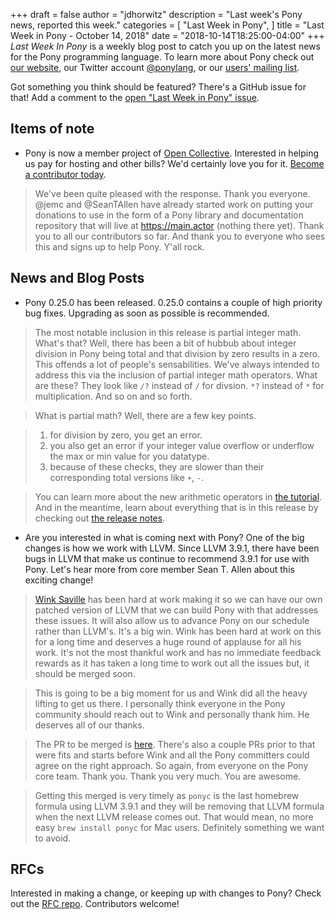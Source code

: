 +++
draft = false
author = "jdhorwitz"
description = "Last week's Pony news, reported this week."
categories = [
    "Last Week in Pony",
]
title = "Last Week in Pony - October 14, 2018"
date = "2018-10-14T18:25:00-04:00"
+++
_Last Week In Pony_ is a weekly blog post to catch you up on the latest news for the Pony programming language. To learn more about Pony check out [our website](ponylang.io), our Twitter account [@ponylang](https://twitter.com/ponylang), or our [users' mailing list](https://pony.groups.io/g/user). 

Got something you think should be featured? There's a GitHub issue for that! Add a comment to the [open "Last Week in Pony" issue](https://github.com/ponylang/ponylang.github.io/issues?q=is%3Aissue+is%3Aopen+label%3Alast-week-in-pony).
<!--more-->


## Items of note

- Pony is now a member project of [Open Collective](https://opencollective.com). Interested in helping us pay for hosting and other bills? We'd certainly love you for it. [Become a contributor today](https://opencollective.com/ponyc).

> We've been quite pleased with the response. Thank you everyone. @jemc and @SeanTAllen have already started work on putting your donations to use in the form of a Pony library and documentation repository that will live at https://main.actor (nothing there yet). Thank you to all our contributors so far. And thank you to everyone who sees this and signs up to help Pony. Y'all rock.

## News and Blog Posts

- Pony 0.25.0 has been released. 0.25.0 contains a couple of high priority bug fixes. Upgrading as soon as possible is recommended.

> The most notable inclusion in this release is partial integer math. What's that? Well, there has been a bit of hubbub about integer division in Pony being total and that division by zero results in a zero. This offends a lot of people's sensabilities. We've always intended to address this via the inclusion of partial integer math operators. What are these? They look like `/?` instead of `/` for divsion. `*?` instead of `*` for multiplication. And so on and so forth.

> What is partial math? Well, there are a few key points.

> 1. for division by zero, you get an error.
> 2. you also get an error if your integer value overflow or underflow the max or min value for you datatype.
> 3. because of these checks, they are slower than their corresponding total versions like `+`, `-`.

> You can learn more about the new arithmetic operators in [the tutorial](https://tutorial.ponylang.io/expressions/arithmetic.html). And in the meantime, learn about everything that is in this release by checking out [the release notes](https://www.ponylang.io/blog/2018/10/0.25.0-released/).
  
- Are you interested in what is coming next with Pony? One of the big changes is how we work with LLVM. Since LLVM 3.9.1, there have been bugs in LLVM that make us continue to recommend 3.9.1 for use with Pony.  Let's hear more from core member Sean T. Allen about this exciting change!

> [Wink Saville](https://github.com/winksaville) has been hard at work making it so we can have our own patched version of LLVM that we can build Pony with that addresses these issues. It will also allow us to advance Pony on our schedule rather than LLVM's. It's a big win. Wink has been hard at work on this for a long time and deserves a huge round of applause for all his work. It's not the most thankful work and has no immediate feedback rewards as it has taken a long time to work out all the issues but, it should be merged soon. 

> This is going to be a big moment for us and Wink did all the heavy lifting to get us there. I personally think everyone in the Pony community should reach out to Wink and personally thank him. He deserves all of our thanks.

> The PR to be merged is [here](https://github.com/ponylang/ponyc/pull/2748). There's also a couple PRs prior to that were fits and starts before Wink and all the Pony committers could agree on the right approach. So again, from everyone on the Pony core team. Thank you. Thank you very much. You are awesome.

> Getting this merged is very timely as `ponyc` is the last homebrew formula using LLVM 3.9.1 and they will be removing that LLVM formula when the next LLVM release comes out. That would mean, no more easy `brew install ponyc` for Mac users. Definitely something we want to avoid.

## RFCs

Interested in making a change, or keeping up with changes to Pony? Check out the [RFC repo](https://github.com/ponylang/rfcs). Contributors welcome!
